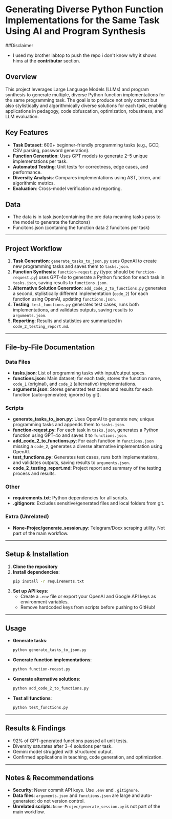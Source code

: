 # Generating Diverse Python Function Implementations for the Same Task Using AI and Program Synthesis

##Disclaimer
- I used my brother labtop to push the repo i don't know why it shows hims at the **contributor** section.

## Overview
This project leverages Large Language Models (LLMs) and program synthesis to generate multiple, diverse Python function implementations for the same programming task. The goal is to produce not only correct but also stylistically and algorithmically diverse solutions for each task, enabling applications in pedagogy, code obfuscation, optimization, robustness, and LLM evaluation.

## Key Features
- **Task Dataset**: 600+ beginner-friendly programming tasks (e.g., GCD, CSV parsing, password generation).
- **Function Generation**: Uses GPT models to generate 2–5 unique implementations per task.
- **Automated Testing**: Unit tests for correctness, edge cases, and performance.
- **Diversity Analysis**: Compares implementations using AST, token, and algorithmic metrics.
- **Evaluation**: Cross-model verification and reporting.

## Data
- The data is in task.json(containing the pre data meaning tasks pass to the model to generate the funcitons)
- Funcitons.json (contaning the function data 2 funcitons per task)

---

## Project Workflow
1. **Task Generation**: `generate_tasks_to_json.py` uses OpenAI to create new programming tasks and saves them to `tasks.json`.
2. **Function Synthesis**: `function-reqest.py` (typo: should be `function-request.py`) uses GPT-4o to generate a Python function for each task in `tasks.json`, saving results to `functions.json`.
3. **Alternative Solution Generation**: `add_code_2_to_functions.py` generates a second, stylistically different implementation (`code_2`) for each function using OpenAI, updating `functions.json`.
4. **Testing**: `test_functions.py` generates test cases, runs both implementations, and validates outputs, saving results to `arguments.json`.
5. **Reporting**: Results and statistics are summarized in `code_2_testing_report.md`.

---

## File-by-File Documentation

### Data Files
- **tasks.json**: List of programming tasks with input/output specs.
- **functions.json**: Main dataset; for each task, stores the function name, `code_1` (original), and `code_2` (alternative) implementations.
- **arguments.json**: Stores generated test cases and results for each function (auto-generated; ignored by git).

### Scripts
- **generate_tasks_to_json.py**: Uses OpenAI to generate new, unique programming tasks and appends them to `tasks.json`.
- **function-reqest.py**: For each task in `tasks.json`, generates a Python function using GPT-4o and saves it to `functions.json`.
- **add_code_2_to_functions.py**: For each function in `functions.json` missing a `code_2`, generates a diverse alternative implementation using OpenAI.
- **test_functions.py**: Generates test cases, runs both implementations, and validates outputs, saving results to `arguments.json`.
- **code_2_testing_report.md**: Project report and summary of the testing process and results.

### Other
- **requirements.txt**: Python dependencies for all scripts.
- **.gitignore**: Excludes sensitive/generated files and local folders from git.

### Extra (Unrelated)
- **None-Projec/generate_session.py**: Telegram/Docx scraping utility. Not part of the main workflow.

---

## Setup & Installation
1. **Clone the repository**
2. **Install dependencies**:
   ```bash
   pip install -r requirements.txt
   ```
3. **Set up API keys**:
   - Create a `.env` file or export your OpenAI and Google API keys as environment variables.
   - Remove hardcoded keys from scripts before pushing to GitHub!

---

## Usage
- **Generate tasks**:
  ```bash
  python generate_tasks_to_json.py
  ```
- **Generate function implementations**:
  ```bash
  python function-reqest.py
  ```
- **Generate alternative solutions**:
  ```bash
  python add_code_2_to_functions.py
  ```
- **Test all functions**:
  ```bash
  python test_functions.py
  ```

---

## Results & Findings
- 92% of GPT-generated functions passed all unit tests.
- Diversity saturates after 3–4 solutions per task.
- Gemini model struggled with structured output.
- Confirmed applications in teaching, code generation, and optimization.

---

## Notes & Recommendations
- **Security**: Never commit API keys. Use `.env` and `.gitignore`.
- **Data files**: `arguments.json` and `functions.json` are large and auto-generated; do not version control.
- **Unrelated scripts**: `None-Projec/generate_session.py` is not part of the main workflow.
